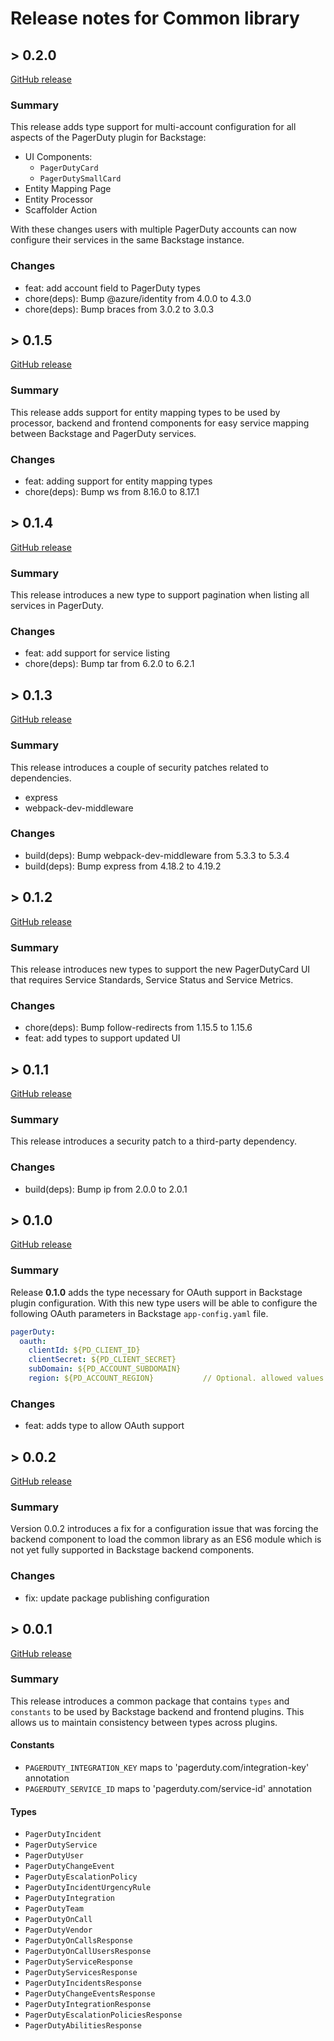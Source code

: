 # Release notes for Common library

## > 0.2.0

[GitHub release](https://github.com/PagerDuty/backstage-plugin-common/releases/tag/0.2.0)

### Summary

This release adds type support for multi-account configuration for all aspects of the PagerDuty plugin for Backstage:

- UI Components:
  - `PagerDutyCard`
  - `PagerDutySmallCard`
- Entity Mapping Page
- Entity Processor
- Scaffolder Action

With these changes users with multiple PagerDuty accounts can now configure their services in the same Backstage instance.

### Changes

- feat: add account field to PagerDuty types
- chore(deps): Bump @azure/identity from 4.0.0 to 4.3.0
- chore(deps): Bump braces from 3.0.2 to 3.0.3

## > 0.1.5

[GitHub release](https://github.com/PagerDuty/backstage-plugin-common/releases/tag/0.1.5)

### Summary

This release adds support for entity mapping types to be used by processor, backend and frontend components for easy service mapping between Backstage and PagerDuty services.

### Changes

- feat: adding support for entity mapping types
- chore(deps): Bump ws from 8.16.0 to 8.17.1

## > 0.1.4

[GitHub release](https://github.com/PagerDuty/backstage-plugin-common/releases/tag/0.1.4)

### Summary

This release introduces a new type to support pagination when listing all services in PagerDuty.

### Changes

- feat: add support for service listing
- chore(deps): Bump tar from 6.2.0 to 6.2.1

## > 0.1.3

[GitHub release](https://github.com/PagerDuty/backstage-plugin-common/releases/tag/0.1.3)

### Summary

This release introduces a couple of security patches related to dependencies.

- express
- webpack-dev-middleware

### Changes

- build(deps): Bump webpack-dev-middleware from 5.3.3 to 5.3.4
- build(deps): Bump express from 4.18.2 to 4.19.2

## > 0.1.2

[GitHub release](https://github.com/PagerDuty/backstage-plugin-common/releases/tag/0.1.2)

### Summary

This release introduces new types to support the new PagerDutyCard UI that requires Service Standards, Service Status and Service Metrics.

### Changes

- chore(deps): Bump follow-redirects from 1.15.5 to 1.15.6
- feat: add types to support updated UI

## > 0.1.1

[GitHub release](https://github.com/PagerDuty/backstage-plugin-common/releases/tag/0.1.1)

### Summary

This release introduces a security patch to a third-party dependency.

### Changes

- build(deps): Bump ip from 2.0.0 to 2.0.1

## > 0.1.0

[GitHub release](https://github.com/PagerDuty/backstage-plugin-common/releases/tag/0.1.0)

### Summary

Release **0.1.0** adds the type necessary for OAuth support in Backstage plugin configuration. With this new type users will be able to configure the following OAuth parameters in Backstage `app-config.yaml` file.

```yaml
pagerDuty:
  oauth:
    clientId: ${PD_CLIENT_ID}
    clientSecret: ${PD_CLIENT_SECRET}
    subDomain: ${PD_ACCOUNT_SUBDOMAIN}
    region: ${PD_ACCOUNT_REGION}           // Optional. allowed values: 'us', 'eu'. Defaults to 'us'.
```

### Changes

- feat: adds type to allow OAuth support

## > 0.0.2

[GitHub release](https://github.com/PagerDuty/backstage-plugin-common/releases/tag/0.0.2)

### Summary

Version 0.0.2 introduces a fix for a configuration issue that was forcing the backend component to load the common library as an ES6 module which is not yet fully supported in Backstage backend components.

### Changes

- fix: update package publishing configuration

## > 0.0.1

[GitHub release](https://github.com/PagerDuty/backstage-plugin-common/releases/tag/0.0.1)

### Summary

This release introduces a common package that contains `types` and `constants` to be used by Backstage backend and frontend plugins. This allows us to maintain consistency between types across plugins.

#### Constants

- `PAGERDUTY_INTEGRATION_KEY` maps to 'pagerduty.com/integration-key' annotation
- `PAGERDUTY_SERVICE_ID` maps to 'pagerduty.com/service-id' annotation

#### Types

- `PagerDutyIncident`
- `PagerDutyService`
- `PagerDutyUser`
- `PagerDutyChangeEvent`
- `PagerDutyEscalationPolicy`
- `PagerDutyIncidentUrgencyRule`
- `PagerDutyIntegration`
- `PagerDutyTeam`
- `PagerDutyOnCall`
- `PagerDutyVendor`
- `PagerDutyOnCallsResponse`
- `PagerDutyOnCallUsersResponse`
- `PagerDutyServiceResponse`
- `PagerDutyServicesResponse`
- `PagerDutyIncidentsResponse`
- `PagerDutyChangeEventsResponse`
- `PagerDutyIntegrationResponse`
- `PagerDutyEscalationPoliciesResponse`
- `PagerDutyAbilitiesResponse`
